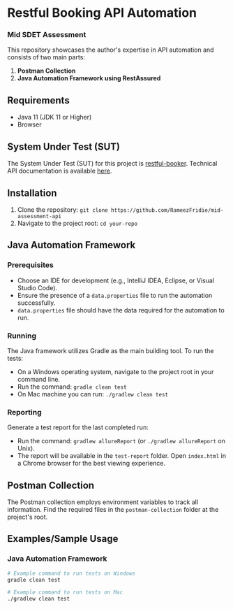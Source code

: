 # Restful Booking API Automation
### Mid SDET Assessment

This repository showcases the author's expertise in API automation and consists of two main parts:

1. **Postman Collection**
2. **Java Automation Framework using RestAssured**

## Requirements

- Java 11 (JDK 11 or Higher)
- Browser

## System Under Test (SUT)

The System Under Test (SUT) for this project is [restful-booker](https://restful-booker.herokuapp.com/). Technical API documentation is available [here](https://restful-booker.herokuapp.com/apidoc/index.html).

## Installation

1. Clone the repository: `git clone https://github.com/RameezFridie/mid-assessment-api`
2. Navigate to the project root: `cd your-repo`

## Java Automation Framework

### Prerequisites

- Choose an IDE for development (e.g., IntelliJ IDEA, Eclipse, or Visual Studio Code).
- Ensure the presence of a `data.properties` file to run the automation successfully.
- `data.properties` file should have the data required for the automation to run.

### Running

The Java framework utilizes Gradle as the main building tool. To run the tests:

- On a Windows operating system, navigate to the project root in your command line.
- Run the command: `gradle clean test`
- On Mac machine you can run: `./gradlew clean test`

### Reporting

Generate a test report for the last completed run:

- Run the command: `gradlew allureReport` (or `./gradlew allureReport` on Unix).
- The report will be available in the `test-report` folder. Open `index.html` in a Chrome browser for the best viewing experience.

## Postman Collection

The Postman collection employs environment variables to track all information. Find the required files in the
`postman-collection` folder at the project's root.

## Examples/Sample Usage

### Java Automation Framework
```bash
# Example command to run tests on Windows
gradle clean test

# Example command to run tests on Mac
./gradlew clean test
